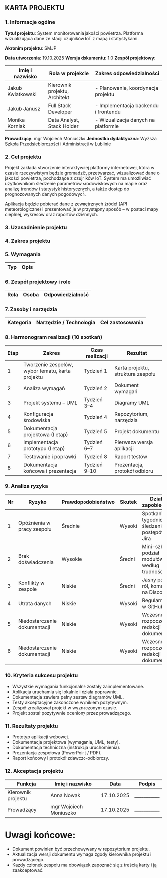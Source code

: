 
## KARTA PROJEKTU

### 1. Informacje ogólne

**Tytuł projektu**: System monitorowania jakości powietrza. Platforma wizualizująca dane ze stacji czujników IoT z mapą i statystykami.

**Akronim projektu**: SMJP

**Data utworzenia**: 19.10.2025
**Wersja dokumentu**: 1.0
**Zespół projektowy**:

Imię i nazwisko|Rola w projekcie|Zakres odpowiedzialności
----------------|------------------------------------------------|----------------------------------------------
Jakub Kwiatkowski|Kierownik projektu, Architekt| - Planowanie, koordynacja projektu
Jakub Janusz|Full Stack Developer|- Implementacja backendu i frontendu 
Monika Korniak|Data Analyst, Stack Holder| - Wizualizacja danych na platformie    

**Prowadzący**: mgr Wojciech Moniuszko
**Jednostka dydaktyczna**: Wyższa Szkoła Przedsiebiorczości i Administracji w Lublinie
### 2. Cel projektu

Projekt zakłada stworzenie interaktywnej platformy internetowej, która w czasie rzeczywistym będzie gromadzić, przetwarzać, wizualizować dane o jakości powietrza, pochodzące z czujników IoT. System ma umożliwiać użytkownikom śledzenie parametrów środowiskowych na mapie oraz analizę trendów i statystyk historycznych, a także dostęp do prognozowanych danych pogodowych.

Aplikacja będzie pobierać dane z zewnętrznych źródeł (API meteorologiczne) i prezentować je w przystępny sposób – w postaci mapy cieplnej, wykresów oraz raportów dziennych. 

### 3. Uzasadnienie projektu


### 4. Zakres projektu


### 5. Wymagania 

Typ | Opis
---------------------------|-----------------------------------------------------------------------------------



### 6. Zespół projektowy i role

Rola|Osoba|Odpowiedzialność
--------------|-------------------------|-----------------------------------------------------------------------


### 7. Zasoby i narzędzia

Kategoria|Narzędzie / Technologia|Cel zastosowania
-----------------|-----------------------------------|----------------------------------------------------------


### 8. Harmonogram realizacji (10 spotkań)

Etap|Zakres|Czas realizacji|Rezultat
---|----------------------------------------------------|----------------|--------------------------------------
1|Tworzenie zespołów, wybór tematu, karta projektu|Tydzień 1|Karta projektu, struktura zespołu
2|Analiza wymagań|Tydzień 2|Dokument wymagań
3|Projekt systemu – UML|Tydzień 3–4|Diagramy UML
4|Konfiguracja środowiska|Tydzień 4|Repozytorium, narzędzia
5|Dokumentacja projektowa (I etap)|Tydzień 5|Projekt dokumentu
6|Implementacja prototypu (I etap)|Tydzień 6–7|Pierwsza wersja aplikacji
7|Testowanie i poprawki|Tydzień 8|Raport testów
8|Dokumentacja końcowa i prezentacja|Tydzień 9–10|Prezentacja, protokół odbioru

### 9. Analiza ryzyka

Nr|Ryzyko|Prawdopodobieństwo|Skutek|Działanie zapobiegawcze
--|---------------------------|-----------|-----------------------------------|---------------------------------
1|Opóźnienia w pracy zespołu|Średnie|Wysoki|Spotkania tygodniowe, śledzenie postępów w Jira
2|Brak doświadczenia|Wysokie|Średni|Mini-szkolenie i podział modułów według trudności
3|Konflikty w zespole|Niskie|Średni|Jasny podział ról, komunikacja na Discord
4|Utrata danych|Niskie|Wysoki|Regularne kopie w GitHub
5|Niedostarczenie dokumentacji|Niskie|Wysoki|Wczesne rozpoczęcie redakcji przez dokumentalistę
6|Niedostarczenie dokumentacji|Niskie|Wysoki|Wczesne rozpoczęcie redakcji przez dokumentalistę

### 10. Kryteria sukcesu projektu

- Wszystkie wymagania funkcjonalne zostały zaimplementowane.
- Aplikacja uruchamia się lokalnie i działa poprawnie.
- Dokumentacja zawiera pełny zestaw diagramów UML.
- Testy akceptacyjne zakończone wynikiem pozytywnym.
- Zespół zrealizował projekt w wyznaczonym czasie.
- Projekt został pozytywnie oceniony przez prowadzącego.

### 11. Rezultaty projektu

- Prototyp aplikacji webowej.
- Dokumentacja projektowa (wymagania, UML, testy).
- Dokumentacja techniczna (instrukcja uruchomienia).
- Prezentacja zespołowa (PowerPoint / PDF).
- Raport końcowy i protokół zdawczo-odbiorczy.

### 12. Akceptacja projektu

Funkcja|Imię i nazwisko|Data|Podpis
------------|-------------------------------|--------------|----------------------------------|
Kierownik projektu|Anna Nowak|17.10.2025|___________
Prowadzący|mgr Wojciech Moniuszko|17.10.2025|___________

# Uwagi końcowe:

- Dokument powinien być przechowywany w repozytorium projektu.
- Aktualizacja wersji dokumentu wymaga zgody kierownika projektu i prowadzącego.
- Każdy członek zespołu ma obowiązek zapoznać się z treścią karty i ją zaakceptować.
